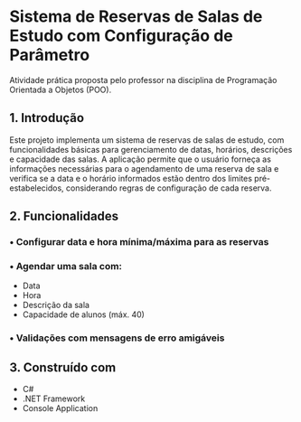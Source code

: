 #  Sistema de Reservas de Salas de Estudo com Configuração de Parâmetro

Atividade prática proposta pelo professor na disciplina de Programação Orientada a Objetos (POO).

## 1. Introdução

Este projeto implementa um sistema de reservas de salas de estudo, com funcionalidades básicas para gerenciamento de datas, horários, descrições e capacidade das salas. 
A aplicação permite que o usuário forneça as informações necessárias para o agendamento de uma reserva de sala e verifica se a data e o horário informados estão dentro dos limites pré-estabelecidos, considerando regras de configuração de cada reserva.

## 2. Funcionalidades

### • Configurar data e hora mínima/máxima para as reservas

### • Agendar uma sala com:
  - Data
  - Hora
  - Descrição da sala
  - Capacidade de alunos (máx. 40)
    
### • Validações com mensagens de erro amigáveis


## 3. Construído com 

- C#
- .NET Framework
- Console Application

